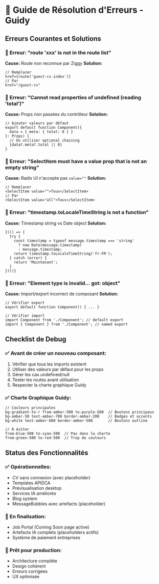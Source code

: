 # 🔧 Guide de Résolution d'Erreurs - Guidy

## Erreurs Courantes et Solutions

### 🚨 Erreur: "route 'xxx' is not in the route list"
**Cause:** Route non reconnue par Ziggy
**Solution:** 
```tsx
// Remplacer
href={route('guest-cv.index')}
// Par
href="/guest-cv"
```

### 🚨 Erreur: "Cannot read properties of undefined (reading 'total')"
**Cause:** Props non passées du contrôleur
**Solution:**
```tsx
// Ajouter valeurs par défaut
export default function Component({ 
  data = { meta: { total: 0 } } 
}: Props) {
  // Ou utiliser optional chaining
  {data?.meta?.total || 0}
}
```

### 🚨 Erreur: "SelectItem must have a value prop that is not an empty string"
**Cause:** Radix UI n'accepte pas `value=""`
**Solution:**
```tsx
// Remplacer
<SelectItem value="">Tous</SelectItem>
// Par  
<SelectItem value="all">Tous</SelectItem>
```

### 🚨 Erreur: "timestamp.toLocaleTimeString is not a function"
**Cause:** Timestamp string vs Date object
**Solution:**
```tsx
{(() => {
  try {
    const timestamp = typeof message.timestamp === 'string' 
      ? new Date(message.timestamp) 
      : message.timestamp;
    return timestamp.toLocaleTimeString('fr-FR');
  } catch (error) {
    return 'Maintenant';
  }
})()}
```

### 🚨 Erreur: "Element type is invalid... got: object"
**Cause:** Import/export incorrect de composant
**Solution:**
```tsx
// Vérifier export
export default function Component() { ... }

// Vérifier import
import Component from './Component'; // default export
import { Component } from './Component'; // named export
```

## Checklist de Debug

### ✅ Avant de créer un nouveau composant:
1. Vérifier que tous les imports existent
2. Utiliser des valeurs par défaut pour les props
3. Gérer les cas undefined/null
4. Tester les routes avant utilisation
5. Respecter la charte graphique Guidy

### ✅ Charte Graphique Guidy:
```tsx
// Couleurs principales
bg-gradient-to-r from-amber-500 to-purple-500  // Boutons principaux
bg-amber-50 text-amber-700 border-amber-200    // Badges et accents
bg-white text-amber-600 border-amber-500       // Boutons outline

// À éviter
from-blue-500 to-cyan-500  // Pas dans la charte
from-green-500 to-red-500  // Trop de couleurs
```

## Status des Fonctionnalités

### ✅ Opérationnelles:
- CV sans connexion (avec placeholder)
- Templates APIDCA  
- Prévisualisation desktop
- Services IA améliorés
- Blog system
- MessageBubbles avec artefacts (placeholder)

### 🚧 En finalisation:
- Job Portal (Coming Soon page active)
- Artefacts IA complets (placeholders actifs)
- Système de paiement entreprises

### 🎯 Prêt pour production:
- Architecture complète
- Design cohérent
- Erreurs corrigées
- UX optimisée